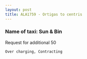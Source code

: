 ```yaml
---
layout: post
title: ALA1759 - Ortigas to centris
---
```


### Name of taxi: Sun & Bin

Request for additional 50

```Over charging, Contracting```
